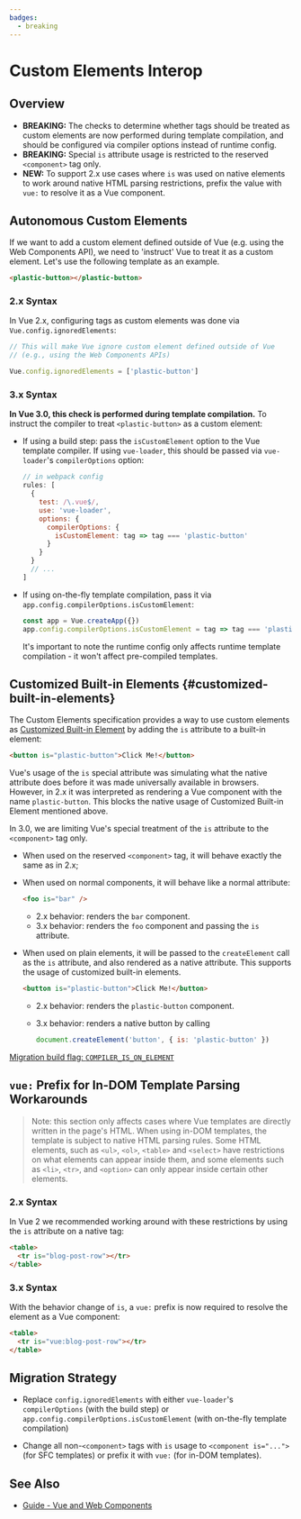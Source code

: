 ```yaml
---
badges:
  - breaking
---
```


# Custom Elements Interop <MigrationBadges :badges="$frontmatter.badges" />

## Overview

- **BREAKING:** The checks to determine whether tags should be treated as custom elements are now performed during template compilation, and should be configured via compiler options instead of runtime config.
- **BREAKING:** Special `is` attribute usage is restricted to the reserved `<component>` tag only.
- **NEW:** To support 2.x use cases where `is` was used on native elements to work around native HTML parsing restrictions, prefix the value with `vue:` to resolve it as a Vue component.

## Autonomous Custom Elements

If we want to add a custom element defined outside of Vue (e.g. using the Web Components API), we need to 'instruct' Vue to treat it as a custom element. Let's use the following template as an example.

```html
<plastic-button></plastic-button>
```

### 2.x Syntax

In Vue 2.x, configuring tags as custom elements was done via `Vue.config.ignoredElements`:

```js
// This will make Vue ignore custom element defined outside of Vue
// (e.g., using the Web Components APIs)

Vue.config.ignoredElements = ['plastic-button']
```

### 3.x Syntax

**In Vue 3.0, this check is performed during template compilation.** To instruct the compiler to treat `<plastic-button>` as a custom element:

- If using a build step: pass the `isCustomElement` option to the Vue template compiler. If using `vue-loader`, this should be passed via `vue-loader`'s `compilerOptions` option:

  ```js
  // in webpack config
  rules: [
    {
      test: /\.vue$/,
      use: 'vue-loader',
      options: {
        compilerOptions: {
          isCustomElement: tag => tag === 'plastic-button'
        }
      }
    }
    // ...
  ]
  ```

- If using on-the-fly template compilation, pass it via `app.config.compilerOptions.isCustomElement`:

  ```js
  const app = Vue.createApp({})
  app.config.compilerOptions.isCustomElement = tag => tag === 'plastic-button'
  ```

  It's important to note the runtime config only affects runtime template compilation - it won't affect pre-compiled templates.

## Customized Built-in Elements {#customized-built-in-elements}

The Custom Elements specification provides a way to use custom elements as [Customized Built-in Element](https://html.spec.whatwg.org/multipage/custom-elements.html#custom-elements-customized-builtin-example) by adding the `is` attribute to a built-in element:

```html
<button is="plastic-button">Click Me!</button>
```

Vue's usage of the `is` special attribute was simulating what the native attribute does before it was made universally available in browsers. However, in 2.x it was interpreted as rendering a Vue component with the name `plastic-button`. This blocks the native usage of Customized Built-in Element mentioned above.

In 3.0, we are limiting Vue's special treatment of the `is` attribute to the `<component>` tag only.

- When used on the reserved `<component>` tag, it will behave exactly the same as in 2.x;
- When used on normal components, it will behave like a normal attribute:

  ```html
  <foo is="bar" />
  ```

  - 2.x behavior: renders the `bar` component.
  - 3.x behavior: renders the `foo` component and passing the `is` attribute.

- When used on plain elements, it will be passed to the `createElement` call as the `is` attribute, and also rendered as a native attribute. This supports the usage of customized built-in elements.

  ```html
  <button is="plastic-button">Click Me!</button>
  ```

  - 2.x behavior: renders the `plastic-button` component.
  - 3.x behavior: renders a native button by calling

    ```js
    document.createElement('button', { is: 'plastic-button' })
    ```

[Migration build flag: `COMPILER_IS_ON_ELEMENT`](../migration-build.html#compat-configuration)

## `vue:` Prefix for In-DOM Template Parsing Workarounds

> Note: this section only affects cases where Vue templates are directly written in the page's HTML.
> When using in-DOM templates, the template is subject to native HTML parsing rules. Some HTML elements, such as `<ul>`, `<ol>`, `<table>` and `<select>` have restrictions on what elements can appear inside them, and some elements such as `<li>`, `<tr>`, and `<option>` can only appear inside certain other elements.

### 2.x Syntax

In Vue 2 we recommended working around with these restrictions by using the `is` attribute on a native tag:

```html
<table>
  <tr is="blog-post-row"></tr>
</table>
```

### 3.x Syntax

With the behavior change of `is`, a `vue:` prefix is now required to resolve the element as a Vue component:

```html
<table>
  <tr is="vue:blog-post-row"></tr>
</table>
```

## Migration Strategy

- Replace `config.ignoredElements` with either `vue-loader`'s `compilerOptions` (with the build step) or `app.config.compilerOptions.isCustomElement` (with on-the-fly template compilation)

- Change all non-`<component>` tags with `is` usage to `<component is="...">` (for SFC templates) or prefix it with `vue:` (for in-DOM templates).

## See Also

- [Guide - Vue and Web Components](https://ja.vuejs.org/guide/extras/web-components.html)
